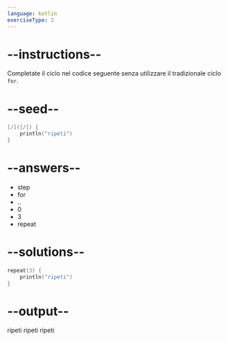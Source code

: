 ```yaml
---
language: kotlin
exerciseType: 2
---
```


# --instructions--

Completate il ciclo nel codice seguente senza utilizzare il tradizionale ciclo `for`.

# --seed--

```kotlin
[/]([/]) {
    println("ripeti")
}
```

# --answers--

- step
- for 
- ..
- 0
- 3
- repeat

# --solutions--

```kotlin
repeat(3) {
    println("ripeti")
}
```

# --output--

ripeti
ripeti
ripeti
